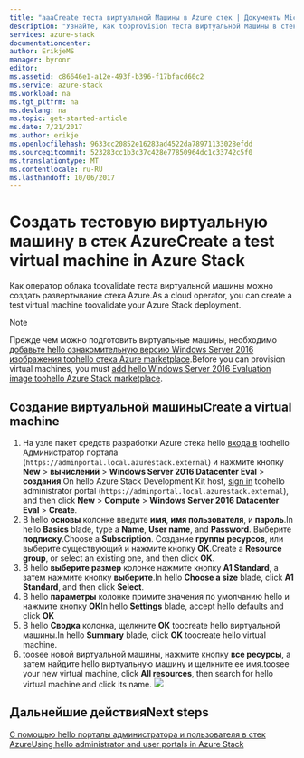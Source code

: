 ```yaml
---
title: "aaaCreate теста виртуальной Машины в Azure стек | Документы Microsoft"
description: "Узнайте, как tooprovision теста виртуальной Машины в стеке Azure как оператор облака."
services: azure-stack
documentationcenter: 
author: ErikjeMS
manager: byronr
editor: 
ms.assetid: c86646e1-a12e-493f-b396-f17bfacd60c2
ms.service: azure-stack
ms.workload: na
ms.tgt_pltfrm: na
ms.devlang: na
ms.topic: get-started-article
ms.date: 7/21/2017
ms.author: erikje
ms.openlocfilehash: 9633cc20852e16283ad4522da78971133028efdd
ms.sourcegitcommit: 523283cc1b3c37c428e77850964dc1c33742c5f0
ms.translationtype: MT
ms.contentlocale: ru-RU
ms.lasthandoff: 10/06/2017
---
```

# <a name="create-a-test-virtual-machine-in-azure-stack"></a><span data-ttu-id="6e562-103">Создать тестовую виртуальную машину в стек Azure</span><span class="sxs-lookup"><span data-stu-id="6e562-103">Create a test virtual machine in Azure Stack</span></span>
<span data-ttu-id="6e562-104">Как оператор облака toovalidate теста виртуальной машины можно создать развертывание стека Azure.</span><span class="sxs-lookup"><span data-stu-id="6e562-104">As a cloud operator, you can create a test virtual machine toovalidate your Azure Stack deployment.</span></span>

> [!NOTE]
> <span data-ttu-id="6e562-105">Прежде чем можно подготовить виртуальные машины, необходимо [добавьте hello ознакомительную версию Windows Server 2016 изображения toohello стека Azure marketplace](azure-stack-add-default-image.md).</span><span class="sxs-lookup"><span data-stu-id="6e562-105">Before you can provision virtual machines, you must [add hello Windows Server 2016 Evaluation image toohello Azure Stack marketplace](azure-stack-add-default-image.md).</span></span>
> 
> 

## <a name="create-a-virtual-machine"></a><span data-ttu-id="6e562-106">Создание виртуальной машины</span><span class="sxs-lookup"><span data-stu-id="6e562-106">Create a virtual machine</span></span>
1. <span data-ttu-id="6e562-107">На узле пакет средств разработки Azure стека hello [входа в](azure-stack-connect-azure-stack.md) toohello Администратор портала (`https://adminportal.local.azurestack.external`) и нажмите кнопку **New** > **вычислений**  >  **Windows Server 2016 Datacenter Eval** > **создания**.</span><span class="sxs-lookup"><span data-stu-id="6e562-107">On hello Azure Stack Development Kit host, [sign in](azure-stack-connect-azure-stack.md) toohello administrator portal (`https://adminportal.local.azurestack.external`), and then click **New** > **Compute** > **Windows Server 2016 Datacenter Eval** > **Create**.</span></span>  
2. <span data-ttu-id="6e562-108">В hello **основы** колонке введите **имя**, **имя пользователя**, и **пароль**.</span><span class="sxs-lookup"><span data-stu-id="6e562-108">In hello **Basics** blade, type a **Name**, **User name**, and **Password**.</span></span> <span data-ttu-id="6e562-109">Выберите **подписку**.</span><span class="sxs-lookup"><span data-stu-id="6e562-109">Choose a **Subscription**.</span></span> <span data-ttu-id="6e562-110">Создание **группы ресурсов**, или выберите существующий и нажмите кнопку **ОК**.</span><span class="sxs-lookup"><span data-stu-id="6e562-110">Create a **Resource group**, or select an existing one, and then click **OK**.</span></span>  
3. <span data-ttu-id="6e562-111">В hello **выберите размер** колонке нажмите кнопку **A1 Standard**, а затем нажмите кнопку **выберите**.</span><span class="sxs-lookup"><span data-stu-id="6e562-111">In hello **Choose a size** blade, click **A1 Standard**, and then click **Select**.</span></span>  
4. <span data-ttu-id="6e562-112">В hello **параметры** колонке примите значения по умолчанию hello и нажмите кнопку **ОК**</span><span class="sxs-lookup"><span data-stu-id="6e562-112">In hello **Settings** blade, accept hello defaults and click **OK**</span></span>
5. <span data-ttu-id="6e562-113">В hello **Сводка** колонка, щелкните **ОК** toocreate hello виртуальной машины.</span><span class="sxs-lookup"><span data-stu-id="6e562-113">In hello **Summary** blade, click **OK** toocreate hello virtual machine.</span></span>  
6. <span data-ttu-id="6e562-114">toosee новой виртуальной машины, нажмите кнопку **все ресурсы**, а затем найдите hello виртуальную машину и щелкните ее имя.</span><span class="sxs-lookup"><span data-stu-id="6e562-114">toosee your new virtual machine, click **All resources**, then search for hello virtual machine and click its name.</span></span>
    ![](media/azure-stack-provision-vm/image06.png)


## <a name="next-steps"></a><span data-ttu-id="6e562-115">Дальнейшие действия</span><span class="sxs-lookup"><span data-stu-id="6e562-115">Next steps</span></span>
[<span data-ttu-id="6e562-116">С помощью hello порталы администратора и пользователя в стек Azure</span><span class="sxs-lookup"><span data-stu-id="6e562-116">Using hello administrator and user portals in Azure Stack</span></span>](azure-stack-manage-portals.md)
